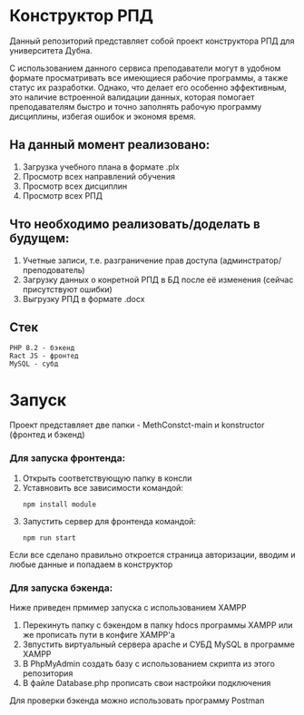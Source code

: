 # Конструктор РПД

Данный репозиторий представляет собой проект конструктора РПД для университета Дубна.

С использованием данного сервиса преподаватели могут в удобном формате просматривать все имеющиеся рабочие программы, а также статус их разработки. Однако, что делает его особенно эффективным, это наличие встроенной валидации данных, которая помогает преподавателям быстро и точно заполнять рабочую программу дисциплины, избегая ошибок и экономя время.


##  На данный момент реализовано:
1) Загрузка учебного плана в формате .plx
2) Просмотр всех направлений обучения
3) Просмотр всех дисциплин
4) Просмотр всех РПД

##  Что необходимо реализовать/доделать в будущем:
1) Учетные записи, т.е. разграничение прав доступа (админстратор/преподователь)
2) Загрузку данных о конретной РПД в БД после её изменения (сейчас присутствуют ошибки)
3) Выгрузку РПД в формате .docx

## Стек
```
PHP 8.2 - бэкенд
Ract JS - фронтед
MySQL - субд 
```

#  Запуск
Проект представляет две папки - MethConstct-main и konstructor (фронтед и бэкенд)

###  Для запуска фронтенда:
1) Открыть соответствующую папку в консли
2) Уставновить все зависимости командой:
   ```
   npm install module
   ```
3) Запустить сервер для фронтенда командой:
   ```
   npm run start
   ```
Если все сделано правильно откроется страница авторизации, вводим и любые данные и попадаем в конструктор 

###  Для запуска бэкенда:
Ниже приведен прмимер запуска с использованием XAMPP
1) Перекинуть папку с бэкендом в папку hdocs программы XAMPP или же прописать пути в конфиге XAMPP'а
2) Звпустить виртуальный серверa apache и СУБД MySQL в программе XAMPP
3) В PhpMyAdmin создать базу с использованием скрипта из этого репозитория
4) В файле Database.php прописать свои настройки подключения

Для проверки бэкенда можно использовать программу Postman 

